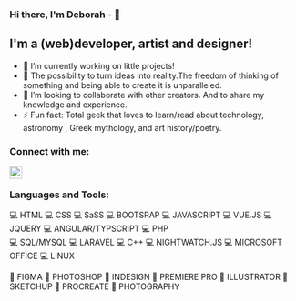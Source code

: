 ### Hi there, I'm Deborah - 👋

## I'm a (web)developer, artist and designer!

-   🔭 I’m currently working on little projects!
-   🌱 The possibility to turn ideas into reality.The freedom of thinking of something and being able to create it is unparalleled.
-   👯 I’m looking to collaborate with other creators. And to share my knowledge and experience.
-   ⚡ Fun fact: Total geek that loves to learn/read about technology, astronomy , Greek mythology, and art history/poetry.

### Connect with me:

[<img align="left" alt="deborah-pizzichillo-23970398| LinkedIn" width="22px" src="https://cdn.jsdelivr.net/npm/simple-icons@v3/icons/linkedin.svg" />][linkedin]


<br />

### Languages and Tools:

💻 HTML    💻 CSS     💻 SaSS     💻 BOOTSRAP     💻 JAVASCRIPT      💻 VUE.JS      💻 JQUERY     💻 ANGULAR/TYPSCRIPT
💻 PHP    
💻 SQL/MYSQL     💻 LARAVEL     💻 C++     💻 NIGHTWATCH.JS     💻 MICROSOFT OFFICE    💻 LINUX
<br />


🎨 FIGMA
🎨 PHOTOSHOP
🎨 INDESIGN   🎨 PREMIERE PRO  🎨 ILLUSTRATOR   🎨 SKETCHUP   🎨 PROCREATE   🎨 PHOTOGRAPHY
<br />
<br />

[linkedin]: https://www.linkedin.com/in/deborah-pizzichillo-23970398/





